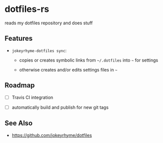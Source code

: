 # dotfiles-rs

reads my dotfiles repository and does stuff

## Features

* `jokeyrhyme-dotfiles sync`:

  * copies or creates symbolic links from `~/.dotfiles` into `~` for settings

  * otherwise creates and/or edits settings files in `~`

## Roadmap

* [ ] Travis CI integration

* [ ] automatically build and publish for new git tags

## See Also

* https://github.com/jokeyrhyme/dotfiles
